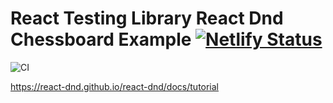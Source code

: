 # React Testing Library React Dnd Chessboard Example [![Netlify Status](https://api.netlify.com/api/v1/badges/362d138c-4c28-4cb2-8012-5078bed52121/deploy-status)](https://app.netlify.com/sites/react-testing-library-react-dnd-chessboard-example/deploys)


![CI](https://github.com/laststance/react-testing-library-react-dnd-chessboard-example/workflows/CI/badge.svg)





https://react-dnd.github.io/react-dnd/docs/tutorial
